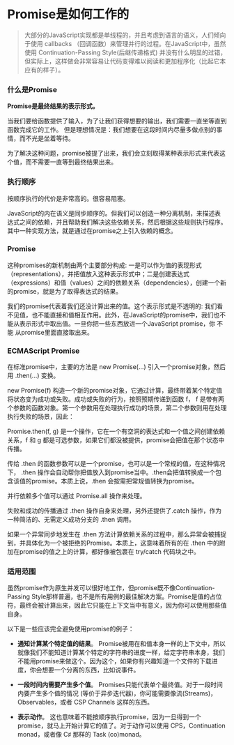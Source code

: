 # Promise是如何工作的

> 大部分的JavaScript实现都是单线程的，并且考虑到语言的语义，人们倾向于使用 callbacks （回调函数）来管理并行的过程。在JavaScript中，虽然使用 Continuation-Passing Style(后继传递格式) 并没有什么明显的过错， 但实际上，这样做会非常容易让代码变得难以阅读和更加程序化（比起它本应有的样子）。

### 什么是Promise

**Promise是最终结果的表示形式。**

当我们要给函数提供了输入，为了让我们获得想要的输出，我们需要一直坐等直到函数完成它的工作。 但是理想情况是：我们想要在这段时间内尽量多做点别的事情，而不光是坐着等待。

为了解决这种问题，promise被提了出来，我们会立刻取得某种表示形式来代表这个值，而不需要一直等到最终结果出来。

### 执行顺序

按顺序执行的代价是非常高的。很容易阻塞。

JavaScript的内在语义是同步顺序的。但我们可以创造一种分离机制，来描述表达式之间的依赖，并且帮助我们解决这些依赖关系，然后根据这些规则执行程序。其中一种实现方法，就是通过在promise之上引入依赖的概念。

### Promise

这种promises的新机制由两个主要部分构成: 一是可以作为值的表现形式（representations），并把值放入这种表示形式中；二是创建表达式（expressions）和值（values）之间的依赖关系（dependencies），创建一个新的promise，就是为了取得表达式的结果。

我们的promise代表着我们还没计算出来的值。这个表示形式是不透明的: 我们看不见值，也不能直接和值相互作用。此外，在JavaScript的promise中，我们也不能从表示形式中取出值。一旦你把一些东西放进一个JavaScript promise，你 不能 从promise里面直接取出来。

### ECMAScript Promise

在标准promise中，主要的方法是 new Promise(...) 引入一个promise对象，然后用 .then(...) 变换。

new Promise(f) 构造一个新的promise对象，它通过计算，最终带着某个特定值将状态变为成功或失败。成功或失败的行为，按照预期传递到函数 f， f 是带有两个参数的函数对象。第一个参数用在处理执行成功的场景，第二个参数则用在处理执行失败的场景，因此：

Promise.then(f, g) 是一个操作，它在一个有空洞的表达式和一个值之间创建依赖关系，f 和 g 都是可选参数，如果它们都没被提供，promise会把值在那个状态中传播。

传给 .then 的函数参数可以是一个promise，也可以是一个常规的值，在这种情况下， .then 操作会自动帮你把值放入到promise当中。.then会把值转换成一个包含该值的promise。本质上说，.then 会按需把常规值转换为promise。

并行依赖多个值可以通过 Promise.all 操作来处理。

失败和成功的传播通过 .then 操作自身来处理，另外还提供了.catch 操作，作为一种简洁的、无需定义成功分支的 .then 调用。

如果一个异常同步地发生在 .then 方法计算依赖关系的过程中，那么异常会被捕捉到，并具体化为一个被拒绝的Promise。本质上，这意味着所有的在 .then 中的附加在promise的值之上的计算，都好像被包裹在 try/catch 代码块之中。

### 适用范围

虽然promise作为原生并发可以很好地工作，但promise既不像Continuation-Passing Style那样普遍，也不是所有用例的最佳解决方案。Promise是值的占位符，最终会被计算出来，因此它只能在上下文当中有意义，因为你可以使用那些值自身。

以下是一些应该完全避免使用promise的例子：

* **通知计算某个特定值的结果**。 Promise被用在和值本身一样的上下文中，所以就像我们不能知道计算某个特定的字符串的进度一样，给定字符串本身，我们不能用promise来做这个。因为这个，如果你有兴趣知道一个文件的下载进度，你会想要一个分离的东西，比如说事件。

* **一段时间内需要产生多个值**。 Promises只能代表单个最终值。对于一段时间内要产生多个值的情况 (等价于异步迭代器)，你可能需要像流(Streams)，Observables，或者 CSP Channels 这样的东西。

* **表示动作**。 这也意味着不能按顺序执行promise，因为一旦得到一个promise，就马上开始计算它的值了。对于动作可以使用 CPS，Continuation monad，或者像 C♯ 那样的 Task (co)monad。